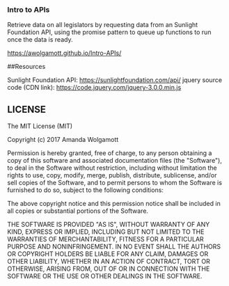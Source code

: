 ### Intro to APIs

Retrieve data on all legislators by requesting data from an Sunlight Foundation API, using the promise pattern to queue up functions to run once the data is ready. 

https://awolgamott.github.io/Intro-APIs/

##Resources

Sunlight Foundation API: https://sunlightfoundation.com/api/
jquery source code (CDN link): https://code.jquery.com/jquery-3.0.0.min.js

## LICENSE

The MIT License (MIT)

Copyright (c) 2017 Amanda Wolgamott

Permission is hereby granted, free of charge, to any person obtaining a copy of this software and associated documentation files (the "Software"), to deal in the Software without restriction, including without limitation the rights to use, copy, modify, merge, publish, distribute, sublicense, and/or sell copies of the Software, and to permit persons to whom the Software is furnished to do so, subject to the following conditions:

The above copyright notice and this permission notice shall be included in all copies or substantial portions of the Software.

THE SOFTWARE IS PROVIDED "AS IS", WITHOUT WARRANTY OF ANY KIND, EXPRESS OR IMPLIED, INCLUDING BUT NOT LIMITED TO THE WARRANTIES OF MERCHANTABILITY, FITNESS FOR A PARTICULAR PURPOSE AND NONINFRINGEMENT. IN NO EVENT SHALL THE AUTHORS OR COPYRIGHT HOLDERS BE LIABLE FOR ANY CLAIM, DAMAGES OR OTHER LIABILITY, WHETHER IN AN ACTION OF CONTRACT, TORT OR OTHERWISE, ARISING FROM, OUT OF OR IN CONNECTION WITH THE SOFTWARE OR THE USE OR OTHER DEALINGS IN THE SOFTWARE.
